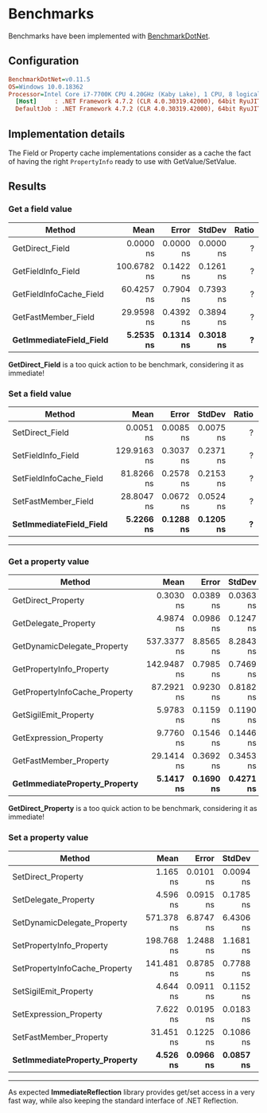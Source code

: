 # Benchmarks

Benchmarks have been implemented with [BenchmarkDotNet](https://github.com/dotnet/BenchmarkDotNet).

## Configuration

```ini
BenchmarkDotNet=v0.11.5
OS=Windows 10.0.18362
Processor=Intel Core i7-7700K CPU 4.20GHz (Kaby Lake), 1 CPU, 8 logical and 4 physical cores
  [Host]     : .NET Framework 4.7.2 (CLR 4.0.30319.42000), 64bit RyuJIT-v4.8.3815.0
  DefaultJob : .NET Framework 4.7.2 (CLR 4.0.30319.42000), 64bit RyuJIT-v4.8.3815.0
```

## Implementation details

The Field or Property cache implementations consider as a cache the fact of having the right `PropertyInfo` ready to use with GetValue/SetValue.

## Results

### Get a field value

|                  Method |        Mean |     Error |    StdDev | Ratio | RatioSD |
|------------------------ |------------:|----------:|----------:|------:|--------:|
|         GetDirect_Field |   0.0000 ns | 0.0000 ns | 0.0000 ns |     ? |       ? |
|      GetFieldInfo_Field | 100.6782 ns | 0.1422 ns | 0.1261 ns |     ? |       ? |
| GetFieldInfoCache_Field |  60.4257 ns | 0.7904 ns | 0.7393 ns |     ? |       ? |
|     GetFastMember_Field |  29.9598 ns | 0.4392 ns | 0.3894 ns |     ? |       ? |
| **GetImmediateField_Field** |   **5.2535 ns** | **0.1314 ns** | **0.3018 ns** |     **?** |       **?** |

**GetDirect_Field** is a too quick action to be benchmark, considering it as immediate!

### Set a field value

|                  Method |        Mean |     Error |    StdDev | Ratio | RatioSD |
|------------------------ |------------:|----------:|----------:|------:|--------:|
|         SetDirect_Field |   0.0051 ns | 0.0085 ns | 0.0075 ns |     ? |       ? |
|      SetFieldInfo_Field | 129.9163 ns | 0.3037 ns | 0.2371 ns |     ? |       ? |
| SetFieldInfoCache_Field |  81.8266 ns | 0.2578 ns | 0.2153 ns |     ? |       ? |
|     SetFastMember_Field |  28.8047 ns | 0.0672 ns | 0.0524 ns |     ? |       ? |
| **SetImmediateField_Field** |   **5.2266 ns** | **0.1288 ns** | **0.1205 ns** |     **?** |       **?** |

---

### Get a property value

|                        Method |        Mean |     Error |    StdDev |    Ratio | RatioSD |
|------------------------------ |------------:|----------:|----------:|---------:|--------:|
|            GetDirect_Property |   0.3030 ns | 0.0389 ns | 0.0363 ns |     1.00 |    0.00 |
|          GetDelegate_Property |   4.9874 ns | 0.0986 ns | 0.1247 ns |    16.76 |    1.97 |
|   GetDynamicDelegate_Property | 537.3377 ns | 8.8565 ns | 8.2843 ns | 1,796.26 |  207.81 |
|      GetPropertyInfo_Property | 142.9487 ns | 0.7985 ns | 0.7469 ns |   477.96 |   55.61 |
| GetPropertyInfoCache_Property |  87.2921 ns | 0.9230 ns | 0.8182 ns |   288.61 |   32.69 |
|         GetSigilEmit_Property |   5.9783 ns | 0.1159 ns | 0.1190 ns |    19.97 |    2.35 |
|        GetExpression_Property |   9.7760 ns | 0.1546 ns | 0.1446 ns |    32.71 |    4.03 |
|        GetFastMember_Property |  29.1414 ns | 0.3692 ns | 0.3453 ns |    97.45 |   11.57 |
| **GetImmediateProperty_Property** |   **5.1417 ns** | **0.1690 ns** | **0.4271 ns** |    **17.20** |    **2.52** |

**GetDirect_Property** is a too quick action to be benchmark, considering it as immediate!

### Set a property value

|                        Method |       Mean |     Error |    StdDev |  Ratio | RatioSD |
|------------------------------ |-----------:|----------:|----------:|-------:|--------:|
|            SetDirect_Property |   1.165 ns | 0.0101 ns | 0.0094 ns |   1.00 |    0.00 |
|          SetDelegate_Property |   4.596 ns | 0.0915 ns | 0.1785 ns |   3.92 |    0.13 |
|   SetDynamicDelegate_Property | 571.378 ns | 6.8747 ns | 6.4306 ns | 490.65 |    6.76 |
|      SetPropertyInfo_Property | 198.768 ns | 1.2488 ns | 1.1681 ns | 170.69 |    2.07 |
| SetPropertyInfoCache_Property | 141.481 ns | 0.8785 ns | 0.7788 ns | 121.51 |    1.46 |
|         SetSigilEmit_Property |   4.644 ns | 0.0911 ns | 0.1152 ns |   4.00 |    0.11 |
|        SetExpression_Property |   7.622 ns | 0.0195 ns | 0.0183 ns |   6.55 |    0.06 |
|        SetFastMember_Property |  31.451 ns | 0.1225 ns | 0.1086 ns |  27.01 |    0.22 |
| **SetImmediateProperty_Property** |   **4.526 ns** | **0.0966 ns** | **0.0857 ns** |   **3.89** |    **0.08** |

---

As expected **ImmediateReflection** library provides get/set access in a very fast way, while also keeping the standard interface of .NET Reflection.